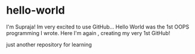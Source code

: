 # hello-world
I'm Supraja! 
Im very excited to use GitHub...
Hello World was the 1st OOPS programming I wrote. 
Here I'm again , creating my very 1st GitHub!

just another repository for learning
